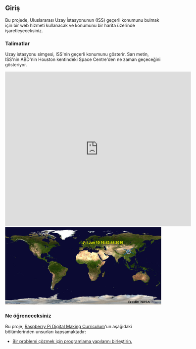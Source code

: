 ## Giriş

Bu projede, Uluslararası Uzay İstasyonunun (ISS) geçerli konumunu bulmak için bir web hizmeti kullanacak ve konumunu bir harita üzerinde işaretleyeceksiniz.

### Talimatlar

Uzay istasyonu simgesi, ISS'nin geçerli konumunu gösterir. Sarı metin, ISS'nin ABD'nin Houston kentindeki Space Centre'den ne zaman geçeceğini gösteriyor.

<div class="trinket">
  <iframe src="https://trinket.io/embed/python/a0ba9cea61?outputOnly=true&start=result" width="600" height="500" frameborder="0" marginwidth="0" marginheight="0" allowfullscreen>
  </iframe>
  <img src="images/iss-final.png">
</div>

### Ne öğreneceksiniz

Bu proje, [Raspberry Pi Digital Making Curriculum](http://rpf.io/curriculum)'un aşağıdaki bölümlerinden unsurları kapsamaktadır:

+ [Bir problemi çözmek için programlama yapılarını birleştirin.](https://www.raspberrypi.org/curriculum/programming/builder)